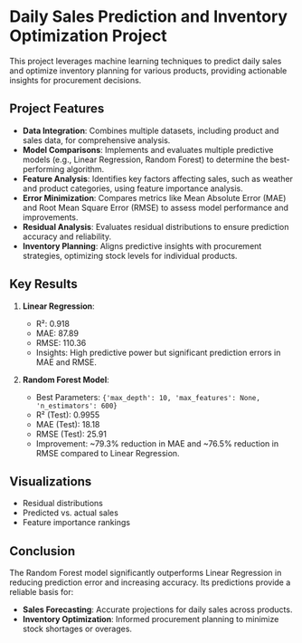 # Daily Sales Prediction and Inventory Optimization Project

This project leverages machine learning techniques to predict daily sales and optimize inventory planning for various products, providing actionable insights for procurement decisions.

## Project Features

- **Data Integration**: Combines multiple datasets, including product and sales data, for comprehensive analysis.
- **Model Comparisons**: Implements and evaluates multiple predictive models (e.g., Linear Regression, Random Forest) to determine the best-performing algorithm.
- **Feature Analysis**: Identifies key factors affecting sales, such as weather and product categories, using feature importance analysis.
- **Error Minimization**: Compares metrics like Mean Absolute Error (MAE) and Root Mean Square Error (RMSE) to assess model performance and improvements.
- **Residual Analysis**: Evaluates residual distributions to ensure prediction accuracy and reliability.
- **Inventory Planning**: Aligns predictive insights with procurement strategies, optimizing stock levels for individual products.

## Key Results

1. **Linear Regression**:
   - R²: 0.918
   - MAE: 87.89
   - RMSE: 110.36
   - Insights: High predictive power but significant prediction errors in MAE and RMSE.

2. **Random Forest Model**:
   - Best Parameters: `{'max_depth': 10, 'max_features': None, 'n_estimators': 600}`
   - R² (Test): 0.9955
   - MAE (Test): 18.18
   - RMSE (Test): 25.91
   - Improvement: ~79.3% reduction in MAE and ~76.5% reduction in RMSE compared to Linear Regression.

## Visualizations

- Residual distributions
- Predicted vs. actual sales
- Feature importance rankings

## Conclusion

The Random Forest model significantly outperforms Linear Regression in reducing prediction error and increasing accuracy. Its predictions provide a reliable basis for:
- **Sales Forecasting**: Accurate projections for daily sales across products.
- **Inventory Optimization**: Informed procurement planning to minimize stock shortages or overages.

